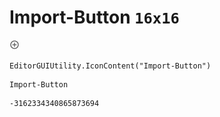 # Import-Button `16x16`
<img src="/img/Import-Button.png" width=16 height=16>

``` CSharp
EditorGUIUtility.IconContent("Import-Button")
```
```
Import-Button
```
```
-3162334340865873694
```
